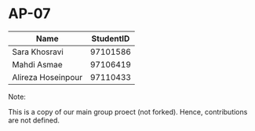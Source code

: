 # AP-07

|  Name	       |StudentID|
|----------------|--------------|
|Sara Khosravi	 |97101586      |
|Mahdi Asmae	   |97106419      |
|Alireza Hoseinpour|97110433      |

Note:

This is a copy of our main group proect (not forked). Hence, contributions are not defined.
